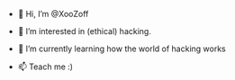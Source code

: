 - 👋 Hi, I’m @XooZoff
- 👀 I’m interested in (ethical) hacking.
- 🌱 I’m currently learning how the world of hacking works

- 📫 Teach me :)

